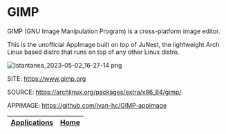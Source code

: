 # GIMP

 GIMP (GNU Image Manipulation Program) is a cross-platform image editor.

 This is the unofficial AppImage built on top of JuNest, the lightweight 
 Arch Linux based distro that runs on top of any other Linux distro.

 ![Istantanea_2023-05-02_16-27-14 png](https://user-images.githubusercontent.com/88724353/235696719-d98df03e-3049-4346-9c3d-ba8cf23e5b46.jpg)

 SITE: https://www.gimp.org
 
 SOURCE: https://archlinux.org/packages/extra/x86_64/gimp/

 APPIMAGE: https://github.com/ivan-hc/GIMP-appimage

 | [Applications](https://portable-linux-apps.github.io/apps.html) | [Home](https://portable-linux-apps.github.io)
 | --- | --- |
